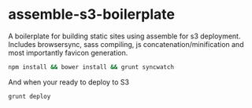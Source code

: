 # assemble-s3-boilerplate

A boilerplate for building static sites using assemble for s3 deployment. 
Includes browsersync, sass compiling, js concatenation/minification and most importantly favicon generation.

```bash
npm install && bower install && grunt syncwatch
```

And when your ready to deploy to S3

```bash
grunt deploy
```